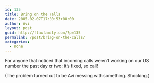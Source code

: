 ```yaml
---
id: 135
title: Bring on the calls
date: 2005-02-07T17:30:53+00:00
author: Avi
layout: post
guid: http://flaxfamily.com/?p=135
permalink: /post/bring-on-the-calls/
categories:
  - none
---
```

For anyone that noticed that incoming calls weren&#8217;t working on our US number the past day or two: it&#8217;s fixed, so call!

(The problem turned out to be Avi messing with something. Shocking.)